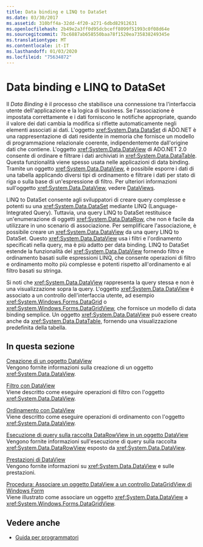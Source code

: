 ```yaml
---
title: Data binding e LINQ to DataSet
ms.date: 03/30/2017
ms.assetid: 310bff4a-32dd-4f20-a271-6dbd82912631
ms.openlocfilehash: 2b49e2a3ff0d95dcbceff8099f51993c0f08d64e
ms.sourcegitcommit: 7bc6887ab658550baa78f1520ea735838249345e
ms.translationtype: MT
ms.contentlocale: it-IT
ms.lasthandoff: 01/03/2020
ms.locfileid: "75634872"
---
```

# <a name="data-binding-and-linq-to-dataset"></a>Data binding e LINQ to DataSet
Il *Data Binding* è il processo che stabilisce una connessione tra l'interfaccia utente dell'applicazione e la logica di business. Se l'associazione è impostata correttamente e i dati forniscono le notifiche appropriate, quando il valore dei dati cambia la modifica si riflette automaticamente negli elementi associati ai dati. L'oggetto <xref:System.Data.DataSet> di ADO.NET è una rappresentazione di dati residente in memoria che fornisce un modello di programmazione relazionale coerente, indipendentemente dall'origine dati che contiene. L'oggetto <xref:System.Data.DataView> di ADO.NET 2.0 consente di ordinare e filtrare i dati archiviati in <xref:System.Data.DataTable>. Questa funzionalità viene spesso usata nelle applicazioni di data binding. Tramite un oggetto <xref:System.Data.DataView>, è possibile esporre i dati di una tabella applicando diversi tipi di ordinamento e filtrare i dati per stato di riga o sulla base di un'espressione di filtro. Per ulteriori informazioni sull'oggetto <xref:System.Data.DataView>, vedere [DataViews](./dataset-datatable-dataview/dataviews.md).  
  
 LINQ to DataSet consente agli sviluppatori di creare query complesse e potenti su una <xref:System.Data.DataSet> mediante LINQ (Language-Integrated Query). Tuttavia, una query LINQ to DataSet restituisce un'enumerazione di oggetti <xref:System.Data.DataRow>, che non è facile da utilizzare in uno scenario di associazione. Per semplificare l'associazione, è possibile creare un <xref:System.Data.DataView> da una query LINQ to DataSet. Questo <xref:System.Data.DataView> usa i filtri e l'ordinamento specificati nella query, ma è più adatto per data binding. LINQ to DataSet estende la funzionalità del <xref:System.Data.DataView> fornendo filtro e ordinamento basati sulle espressioni LINQ, che consente operazioni di filtro e ordinamento molto più complesse e potenti rispetto all'ordinamento e al filtro basati su stringa.  
  
 Si noti che <xref:System.Data.DataView> rappresenta la query stessa e non è una visualizzazione sopra la query. L'oggetto <xref:System.Data.DataView> è associato a un controllo dell'interfaccia utente, ad esempio <xref:System.Windows.Forms.DataGrid> o <xref:System.Windows.Forms.DataGridView>, che fornisce un modello di data binding semplice. Un oggetto <xref:System.Data.DataView> può essere creato anche da <xref:System.Data.DataTable>, fornendo una visualizzazione predefinita della tabella.  
  
## <a name="in-this-section"></a>In questa sezione  
 [Creazione di un oggetto DataView](creating-a-dataview-object-linq-to-dataset.md)  
 Vengono fornite informazioni sulla creazione di un oggetto <xref:System.Data.DataView>.  
  
 [Filtro con DataView](filtering-with-dataview-linq-to-dataset.md)  
 Viene descritto come eseguire operazioni di filtro con l'oggetto <xref:System.Data.DataView>.  
  
 [Ordinamento con DataView](sorting-with-dataview-linq-to-dataset.md)  
 Viene descritto come eseguire operazioni di ordinamento con l'oggetto <xref:System.Data.DataView>.  
  
 [Esecuzione di query sulla raccolta DataRowView in un oggetto DataView](querying-the-datarowview-collection-in-a-dataview.md)  
 Vengono fornite informazioni sull'esecuzione di query sulla raccolta <xref:System.Data.DataRowView> esposto da <xref:System.Data.DataView>.  
  
 [Prestazioni di DataView](dataview-performance.md)  
 Vengono fornite informazioni su <xref:System.Data.DataView> e sulle prestazioni.  
  
 [Procedura: Associare un oggetto DataView a un controllo DataGridView di Windows Form](how-to-bind-a-dataview-object-to-a-winforms-datagridview-control.md)  
 Viene illustrato come associare un oggetto <xref:System.Data.DataView> a <xref:System.Windows.Forms.DataGridView>.  
  
## <a name="see-also"></a>Vedere anche

- [Guida per programmatori](programming-guide-linq-to-dataset.md)
